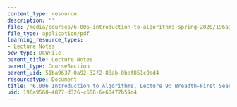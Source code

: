 ```yaml
---
content_type: resource
description: ''
file: /media/courses/6-006-introduction-to-algorithms-spring-2020/196a95604877d326c6586e60477b59d4_MIT6_006S20_lec9.pdf
file_type: application/pdf
learning_resource_types:
- Lecture Notes
ocw_type: OCWFile
parent_title: Lecture Notes
parent_type: CourseSection
parent_uid: 51ba9637-0a92-32f2-88ab-0bef851c9ad4
resourcetype: Document
title: '6.006 Introduction to Algorithms, Lecture 9: Breadth-First Search'
uid: 196a9560-4877-d326-c658-6e60477b59d4
---
```

